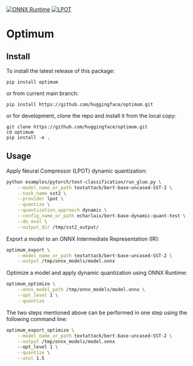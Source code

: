 [![ONNX Runtime](https://github.com/huggingface/optimum/actions/workflows/test-onnxruntime.yml/badge.svg)](https://github.com/huggingface/optimum/actions/workflows/test-onnxruntime.yml)
[![LPOT](https://github.com/huggingface/optimum/actions/workflows/test-intel.yml/badge.svg)](https://github.com/huggingface/optimum/actions/workflows/test-intel.yml)

# Optimum

## Install
To install the latest release of this package:

`pip install optimum`

or from current main branch:

`pip install https://github.com/huggingface/optimum.git`

or for development, clone the repo and install it from the local copy:

```
git clone https://github.com/huggingface/optimum.git
cd optimum 
pip install -e .
```


## Usage

Apply Neural Compressor (LPOT) dynamic quantization:


```bash
python examples/pytorch/text-classification/run_glue.py \
    --model_name_or_path textattack/bert-base-uncased-SST-2 \
    --task_name sst2 \
    --provider lpot \
    --quantize \
    --quantization_approach dynamic \
    --config_name_or_path echarlaix/bert-base-dynamic-quant-test \
    --do_eval \
    --output_dir /tmp/sst2_output/
```


Export a model to an ONNX Intermediate Representation (IR):

```bash
optimum_export \
    --model_name_or_path textattack/bert-base-uncased-SST-2 \
    --output /tmp/onnx_models/model.onnx
```

Optimize a model and apply dynamic quantization using ONNX Runtime:

```bash
optimum_optimize \
    --onnx_model_path /tmp/onnx_models/model.onnx \
    --opt_level 1 \
    --quantize 
```

The two steps mentioned above can be performed in one step using the following command line:

```bash
optimum_export_optimize \
    --model_name_or_path textattack/bert-base-uncased-SST-2 \
    --output /tmp/onnx_models/model.onnx
    --opt_level 1 \
    --quantize \
    --atol 1.5 
```


